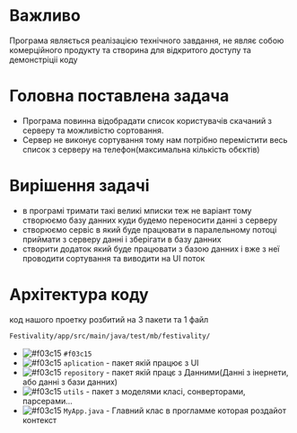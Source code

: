# Важливо

Програма являється реалізацією технічного завдання, не являє собою комерційного продукту та створина для відкритого доступу та демонстріціі коду 


# Головна поставлена задача

 - Програма повинна відобрадати список користувачів скачаний з серверу та можливістю сортовання.
 - Сервер не виконує сортування тому нам потрібно перемістити весь список з серверу на телефон(максимальна кількість обєктів)

# Вирішення задачі

- в програмі тримати такі великі мписки теж не варіант тому створюємо базу данних куди будемо переносити данні з серверу
- створюємо сервіс в який буде працювати в паралельному потоці приймати з серверу данні і зберігати в базу данних
- створити додаток який буде працювати з базою данних і вже з неї проводити сортування та виводити на UI поток

# Архітектура коду
код нашого проетку розбитий на 3 пакети та 1 файл
```diff
Festivality/app/src/main/java/test/mb/festivality/
```

- ![#f03c15](https://placehold.it/15/f03c15/000000?text=+) `#f03c15`
- ![#f03c15](https://placehold.it/15/f03c15/000000?text=+) `aplication` - пакет якій працює з UI
- ![#f03c15](https://placehold.it/15/f03c15/000000?text=+) `repository` - пакет якій працє з Данними(Данні з інернети, або данні з бази данних)
- ![#f03c15](https://placehold.it/15/f03c15/000000?text=+) `utils` - пакет з моделями класі, сонверторами, парсерами...
- ![#f03c15](https://placehold.it/15/f03c15/000000?text=+) `MyApp.java` - Главний клас в прогламме которая роздайот контекст

